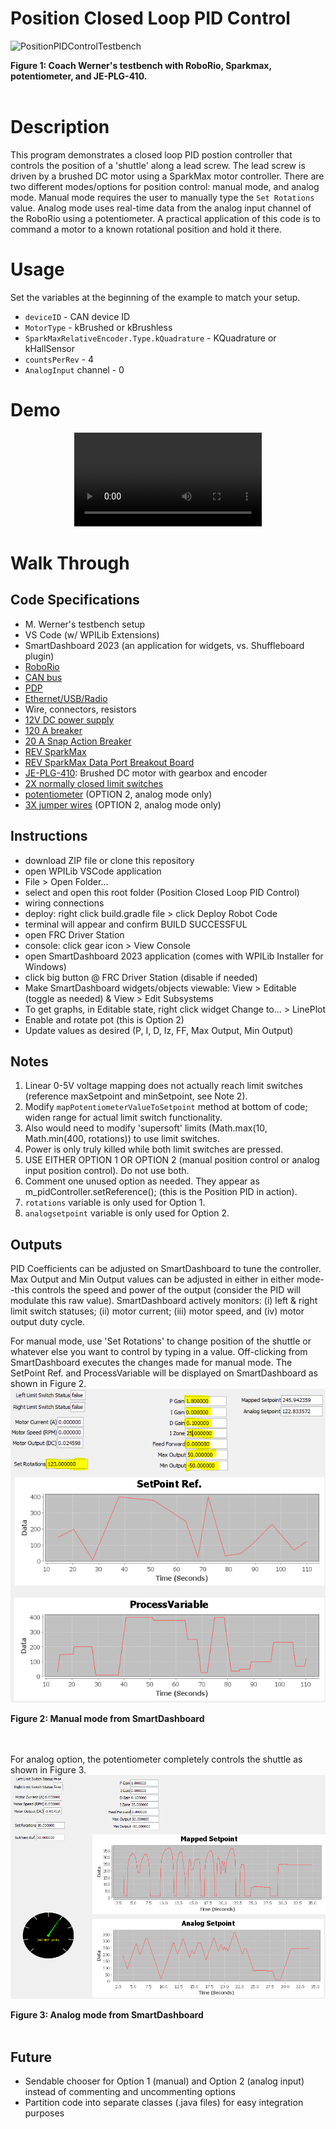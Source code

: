 # Position Closed Loop PID Control
![PositionPIDControlTestbench](images/PositionPIDControlTestbench.jpg)  
<figcaption align = "left"><b>Figure 1: Coach Werner's testbench with RoboRio, Sparkmax, potentiometer, and JE-PLG-410.</b></figcaption><br>

# Description
This program demonstrates a closed loop PID postion controller that controls the position of a 'shuttle' along a lead screw. The lead screw is driven by a brushed DC motor using a SparkMax motor controller. There are two different modes/options for position control: manual mode, and analog mode. Manual mode requires the user to manually type the `Set Rotations` value. Analog mode uses real-time data from the analog input channel of the RoboRio using a potentiometer. A practical application of this code is to command a motor to a known rotational position and hold it there.

# Usage
Set the variables at the beginning of the example to match your setup.
- `deviceID` - CAN device ID
- `MotorType` - kBrushed or kBrushless
- `SparkMaxRelativeEncoder.Type.kQuadrature` - KQuadrature or kHallSensor
- `countsPerRev` - 4
- `AnalogInput` channel - 0

# Demo

<div align="center">
    <video src="./Position Closed Loop PID Control.mp4" type="video/mp4">
    Your browser does not support the video tag.
</div>


# Walk Through
## Code Specifications
- M. Werner's testbench setup
- VS Code (w/ WPILib Extensions)
- SmartDashboard 2023 (an application for widgets, vs. Shuffleboard plugin)
- [RoboRio](https://www.andymark.com/products/ni-roborio-2?via=Z2lkOi8vYW5keW1hcmsvV29ya2FyZWE6Ok5hdmlnYXRpb246OlNlYXJjaFJlc3VsdHMvJTdCJTIycSUyMiUzQSUyMnJvYm9yaW8lMjIlN0Q)
- [CAN bus](https://www.andymark.com/products/can-bus-cable-25ft?via=Z2lkOi8vYW5keW1hcmsvV29ya2FyZWE6OkNhdGFsb2c6OkNhdGVnb3J5LzViYjUxZGQ3YmM2ZjZkNmRjMGU2YTFlYg)
- [PDP](https://www.andymark.com/products/power-distribution-panel?via=Z2lkOi8vYW5keW1hcmsvV29ya2FyZWE6Ok5hdmlnYXRpb246OlNlYXJjaFJlc3VsdHMvJTdCJTIyYnV0dG9uJTIyJTNBJTIyc2VhcmNoJTIyJTJDJTIycSUyMiUzQSUyMnBkcCUyMiUyQyUyMnV0ZjglMjIlM0ElMjIlRTIlOUMlOTMlMjIlN0Q)
- [Ethernet/USB/Radio](https://www.andymark.com/products/ethernet-cable?via=Z2lkOi8vYW5keW1hcmsvV29ya2FyZWE6Ok5hdmlnYXRpb246OlNlYXJjaFJlc3VsdHMvJTdCJTIycSUyMiUzQSUyMmV0aGVybmV0JTIyJTdE)
- Wire, connectors, resistors
- [12V DC power supply](https://www.andymark.com/products/mk-es17-12-12v-sla-battery-set-of-2?via=Z2lkOi8vYW5keW1hcmsvV29ya2FyZWE6OkNhdGFsb2c6OkNhdGVnb3J5LzViYjYxODJhYmM2ZjZkNmRlMWU2OWY1Mg)
- [120 A breaker](https://www.andymark.com/products/120-amp-breaker?via=Z2lkOi8vYW5keW1hcmsvV29ya2FyZWE6Ok5hdmlnYXRpb246OlNlYXJjaFJlc3VsdHMvJTdCJTIycSUyMiUzQSUyMmJyZWFrZXIlMjIlN0Q)
- [20 A Snap Action Breaker](https://www.andymark.com/products/20-amp-snap-action-breaker?via=Z2lkOi8vYW5keW1hcmsvV29ya2FyZWE6OkNhdGFsb2c6OkNhdGVnb3J5LzViZGZhMzFlZmU5M2M2NDg5NmEyYzc1Zg)
- [REV SparkMax](https://www.andymark.com/products/spark-max-brushless-and-brushed-dc-motor-controller?via=Z2lkOi8vYW5keW1hcmsvV29ya2FyZWE6Ok5hdmlnYXRpb246OlNlYXJjaFJlc3VsdHMvJTdCJTIycSUyMiUzQSUyMnNwYXJrbWF4JTIyJTdE)
- [REV SparkMax Data Port Breakout Board](https://www.revrobotics.com/rev-11-1278/)
- [JE-PLG-410](https://www.andymark.com/products/johnson-electric-plg-gearmotor-and-output-shaft): Brushed DC motor with gearbox and encoder
- [2X normally closed limit switches](https://www.andymark.com/products/push-switch?via=Z2lkOi8vYW5keW1hcmsvV29ya2FyZWE6OkNhdGFsb2c6OkNhdGVnb3J5LzViZGZhNTlhZmU5M2M2NGM4MGZkZjFhMw)
- [potentiometer](https://www.andymark.com/products/precision-potentiometer-10turn-5kohms?via=Z2lkOi8vYW5keW1hcmsvV29ya2FyZWE6Ok5hdmlnYXRpb246OlNlYXJjaFJlc3VsdHMvJTdCJTIycSUyMiUzQSUyMnBvdGVudGlvbWV0ZXIlMjIlN0Q) (OPTION 2, analog mode only)
- [3X jumper wires](https://www.andymark.com/products/male-to-female-jumper-cables-10-pack?via=Z2lkOi8vYW5keW1hcmsvV29ya2FyZWE6OkNhdGFsb2c6OkNhdGVnb3J5LzViYjYxODZhYmM2ZjZkNmRlMWU2OWY5Yg) (OPTION 2, analog mode only)

## **Instructions**
- download ZIP file or clone this repository
- open WPILib VSCode application
- File > Open Folder...
- select and open this root folder (Position Closed Loop PID Control)
- wiring connections
- deploy: right click build.gradle file > click Deploy Robot Code
- terminal will appear and confirm BUILD SUCCESSFUL
- open FRC Driver Station
- console: click gear icon > View Console
- open SmartDashboard 2023 application (comes with WPILib Installer for Windows)
- click big button @ FRC Driver Station (disable if needed)
- Make SmartDashboard widgets/objects viewable: View > Editable (toggle as needed) & View > Edit Subsystems
- To get graphs, in Editable state, right click widget Change to... > LinePlot
- Enable and rotate pot (this is Option 2)
- Update values as desired (P, I, D, Iz, FF, Max Output, Min Output)

## **Notes**
1. Linear 0-5V voltage mapping does not actually reach limit switches (reference maxSetpoint and minSetpoint, see Note 2).
2. Modify `mapPotentiometerValueToSetpoint` method at bottom of code; widen range for actual limit switch functionality.
3. Also would need to modify 'supersoft' limits (Math.max(10, Math.min(400, rotations)) to use limit switches.
4. Power is only truly killed while both limit switches are pressed.
5. USE EITHER OPTION 1 OR OPTION 2 (manual position control or analog input position control). Do not use both.
6. Comment one unused option as needed. They appear as m_pidController.setReference(); (this is the Position PID in action).
7. `rotations` variable is only used for Option 1.
8. `analogsetpoint` variable is only used for Option 2.

## Outputs 
PID Coefficients can be adjusted on SmartDashboard to tune the controller. Max Output and Min Output values can be adjusted in either in either mode--this controls the speed and power of the output (consider the PID will modulate this raw value). SmartDashboard actively monitors: (i) left & right limit switch statuses; (ii) motor current; (iii) motor speed, and (iv) motor output duty cycle.

For manual mode, use 'Set Rotations' to change position of the shuttle or whatever else you want to control by typing in a value. Off-clicking from SmartDashboard executes the changes made for manual mode. The SetPoint Ref. and ProcessVariable will be displayed on SmartDashboard as shown in Figure 2.  
![ManualMode](images/ManualMode.PNG)
<figcaption align = "left"><b>Figure 2: Manual mode from SmartDashboard</b></figcaption><br><br>

For analog option, the potentiometer completely controls the shuttle as shown in Figure 3.   
![AnalogMode](images/AnalogMode.PNG)
<figcaption align = "left"><b>Figure 3: Analog mode from SmartDashboard</b></figcaption><br>

## Future
- Sendable chooser for Option 1 (manual) and Option 2 (analog input) instead of commenting and uncommenting options
- Partition code into separate classes (.java files) for easy integration purposes
